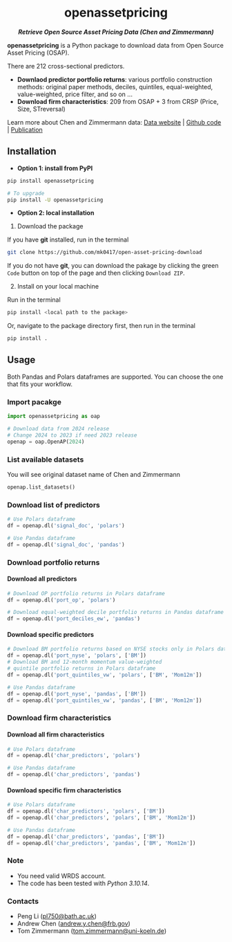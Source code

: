 <h1 align="center">openassetpricing</h1>

<p align="center">
<b><i>Retrieve Open Source Asset Pricing Data (Chen and Zimmermann)</i></b>
</p>

**openassetpricing** is a Python package to download data from Open
Source Asset Pricing (OSAP).

There are 212 cross-sectional predictors.

- **Downlaod predictor portfolio returns**: various portfolio construction
  methods: original paper methods, deciles, quintiles, equal-weighted,
  value-weighted, price filter, and so on ...
- **Download firm characteristics**: 209 from OSAP + 3 from CRSP (Price, Size, STreversal)

Learn more about Chen and Zimmermann data:
[Data website](https://www.openassetpricing.com/) |
[Github code](https://github.com/OpenSourceAP/CrossSection/) |
[Publication](https://www.nowpublishers.com/article/Details/CFR-0112)

## Installation
- **Option 1: install from PyPI**
```bash
pip install openassetpricing

# To upgrade
pip install -U openassetpricing
```

- **Option 2: local installation**
1. Download the package

If you have **git** installed, run in the terminal
```bash
git clone https://github.com/mk0417/open-asset-pricing-download
```

If you do not have **git**, you can download the pakage by clicking
the green `Code` button on top of the page and then clicking `Download ZIP`.

2. Install on your local machine

Run in the terminal
```bash
pip install <local path to the package>
```

Or, navigate to the package directory first, then run in the terminal
```bash
pip install .
```

## Usage
Both Pandas and Polars dataframes are supported. You can choose the
one that fits your workflow.

### Import pacakge
```python
import openassetpricing as oap

# Download data from 2024 release
# Change 2024 to 2023 if need 2023 release
openap = oap.OpenAP(2024)
```

### List available datasets
You will see original dataset name of Chen and Zimmermann
```python
openap.list_datasets()
```

### Download list of predictors
```python
# Use Polars dataframe
df = openap.dl('signal_doc', 'polars')

# Use Pandas dataframe
df = openap.dl('signal_doc', 'pandas')
```

### Download portfolio returns
#### Download all predictors
```python
# Download OP portfolio returns in Polars dataframe
df = openap.dl('port_op', 'polars')

# Download equal-weighted decile portfolio returns in Pandas dataframe
df = openap.dl('port_deciles_ew', 'pandas')
```

#### Download specific predictors
```python
# Download BM portfolio returns based on NYSE stocks only in Polars dataframe
df = openap.dl('port_nyse', 'polars', ['BM'])
# Download BM and 12-month momentum value-weighted
# quintile portfolio returns in Polars dataframe
df = openap.dl('port_quintiles_vw', 'polars', ['BM', 'Mom12m'])

# Use Pandas dataframe
df = openap.dl('port_nyse', 'pandas', ['BM'])
df = openap.dl('port_quintiles_vw', 'pandas', ['BM', 'Mom12m'])
```

### Download firm characteristics
#### Download all firm characteristics
```python
# Use Polars dataframe
df = openap.dl('char_predictors', 'polars')

# Use Pandas dataframe
df = openap.dl('char_predictors', 'pandas')
```

#### Download specific firm characteristics
```python
# Use Polars dataframe
df = openap.dl('char_predictors', 'polars', ['BM'])
df = openap.dl('char_predictors', 'polars', ['BM', 'Mom12m'])

# Use Pandas dataframe
df = openap.dl('char_predictors', 'pandas', ['BM'])
df = openap.dl('char_predictors', 'pandas', ['BM', 'Mom12m'])
```

### Note
- You need valid WRDS account.
- The code has been tested with *Python 3.10.14*.

### Contacts
- Peng Li (pl750@bath.ac.uk)
- Andrew Chen (andrew.y.chen@frb.gov)
- Tom Zimmermann (tom.zimmermann@uni-koeln.de)
